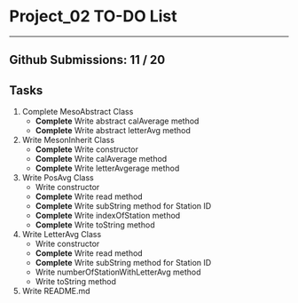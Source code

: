 # Project_02 TO-DO List
_____________________
## Github Submissions:		11 / 20
## Tasks
1. Complete MesoAbstract Class
	* __Complete__ Write abstract calAverage method
	* __Complete__ Write abstract letterAvg method
2. Write MesonInherit Class
	* __Complete__ Write constructor
	* __Complete__ Write calAverage method
	* __Complete__ Write letterAvgerage method
3. Write PosAvg Class
	* Write constructor
	* __Complete__ Write read method
	* __Complete__ Write subString method for Station ID
	* __Complete__ Write indexOfStation method
	* __Complete__ Write toString method
4. Write LetterAvg Class
	* Write constructor
	* __Complete__ Write read method
	* __Complete__ Write subString method for Station ID
	* Write numberOfStationWithLetterAvg method
	* Write toString method
5. Write README.md